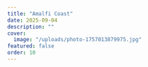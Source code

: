 ```yaml
---
title: "Amalfi Coast"
date: 2025-09-04
description: ""
cover:
  image: "/uploads/photo-1757013879975.jpg"
featured: false
order: 10
---
```


